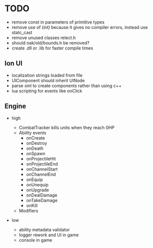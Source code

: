 # TODO
* remove const in parameters of primitive types
* remove use of (int) because it gives no compiler errors, instead use statc_cast<int>
* remove unused classes relect.h
* should oak/old/bounds.h be removed?
* create .dll or .lib for faster compile times

## Ion UI
* localization strings loaded from file
* UIComponent should inherit UINode
* parse xml to create components rather than using c++
* lua scripting for events like onClick


## Engine
* high
  * CombatTracker kills units when they reach 0HP
  * Ability events
    * onCreate
    * onDestroy
    * onDeath
    * onSpawn
    * onProjectileHit
    * onProjectileEnd
    * onChannelStart
    * onChannelEnd
    * onEquip
    * onUnequip
    * onUpgrade
    * onDealDamage
    * onTakeDamage
    * onKill
  * Modifiers
    

* low
  * ability metadata validator
  * logger rework and UI in game
  * console in game
